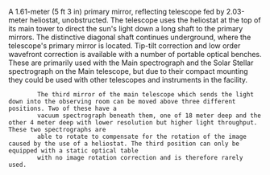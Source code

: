 A 1.61-meter (5 ft 3 in) primary mirror, reflecting telescope fed by 2.03-meter heliostat, unobstructed. The telescope uses the heliostat 
            at the top of its main tower to direct the sun's light down a long shaft to the primary mirrors. The distinctive diagonal shaft continues underground, 
            where the telescope's primary mirror is located. Tip-tilt correction and low order wavefront correction is available with a number of portable optical benches. 
            These are primarily used with the Main spectrograph and the Solar Stellar spectrograph on the Main telescope, but due to their compact mounting they could be 
            used with other telescopes and instruments in the facility.
            
            The third mirror of the main telescope which sends the light down into the observing room can be moved above three different positions. Two of these have a 
            vacuum spectrograph beneath them, one of 18 meter deep and the other 4 meter deep with lower resolution but higher light throughput. These two spectrographs are 
            able to rotate to compensate for the rotation of the image caused by the use of a heliostat. The third position can only be equipped with a static optical table 
            with no image rotation correction and is therefore rarely used.
        